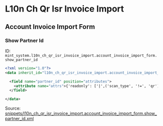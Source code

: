 # L10n Ch Qr Isr Invoice Import
## Account Invoice Import Form  
### Show Partner Id  
ID: `mint_system.l10n_ch_qr_isr_invoice_import.account_invoice_import_form.show_partner_id`  
```xml
<?xml version="1.0"?>
<data inherit_id="l10n_ch_qr_isr_invoice_import.account_invoice_import_form" priority="50">

  <field name="partner_id" position="attributes">
    <attribute name="attrs">{'readonly': ['|',('scan_type', '!=', 'qr'), ('state', '!=', 'select-partner')], 'invisible': [('state', 'in', ('import', 'reference-update'))]}</attribute>
  </field>

</data>

```
Source: [snippets/l10n_ch_qr_isr_invoice_import.account_invoice_import_form.show_partner_id.xml](https://github.com/Mint-System/Odoo-Build/tree/16.0/snippets/l10n_ch_qr_isr_invoice_import.account_invoice_import_form.show_partner_id.xml)

